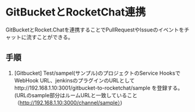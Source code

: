 # GitBucketとRocketChat連携

GitBucketとRocket.Chatを連携することでPullRequestやIssueのイベントをチャットに流すことができる。


## 手順

1.  [Gitbucket] Test/sampel(サンプル)のプロジェクトのService HooksでWebHook URL、jenkinsのプラグインのURLとしてhttp://192.168.1.10:3001/gitbucket-to-rocketchat/sample を登録する。(URLのsample部分はルームURLと一致していること（http://192.168.1.10:3000/channel/sample）)

